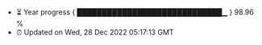 - ⏳ Year progress { █████████████████████████████▁ } 98.96 %
- ⏰ Updated on Wed, 28 Dec 2022 05:17:13 GMT

